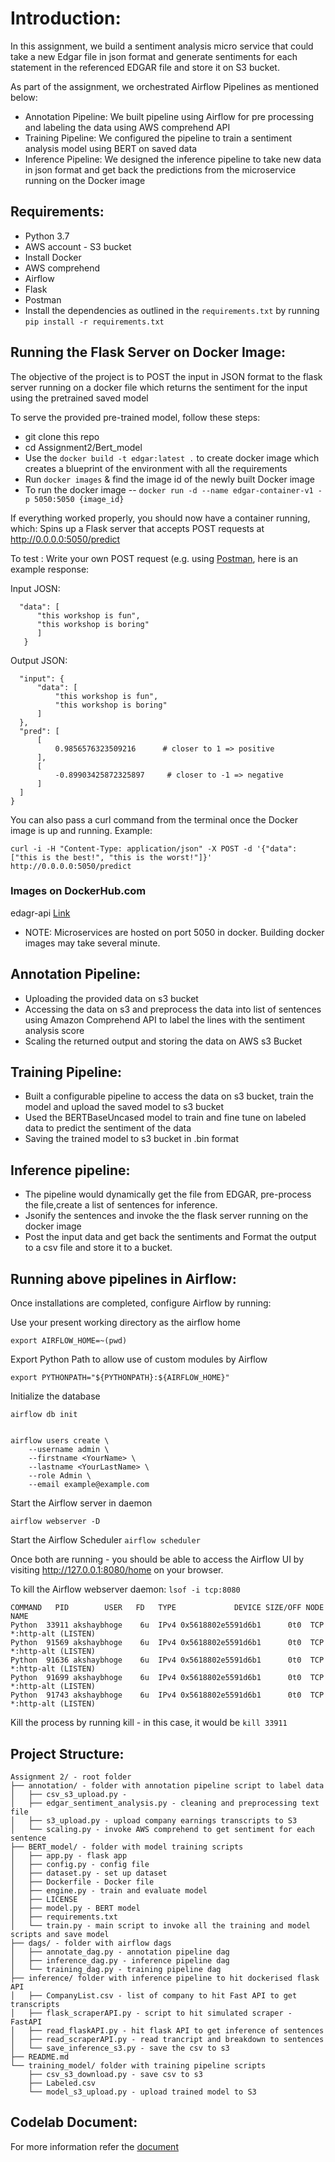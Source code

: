 # Introduction:

  In this assignment, we build a sentiment analysis micro service that could take a new Edgar file in json format and generate sentiments for each
  statement in the referenced EDGAR file and store it on S3 bucket.
 
 As part of the assignment, we orchestrated Airflow Pipelines as mentioned below:
 
  * Annotation Pipeline: We built pipeline using Airflow for pre processing and labeling the data using AWS comprehend API 
  * Training Pipeline: We configured the pipeline to train a sentiment analysis model using BERT on saved data
  * Inference Pipeline: We designed the inference pipeline to take new data in json format and get back the predictions from the microservice running on the Docker image
  
 ## Requirements:
  * Python 3.7
  * AWS account - S3 bucket
  * Install Docker 
  * AWS comprehend
  * Airflow 
  * Flask
  * Postman
  * Install the dependencies as outlined in the ```requirements.txt``` by running     
 	 ```pip install -r requirements.txt```

     
 ## Running the Flask Server on Docker Image:

  The objective of the project is to POST the input in JSON format to the flask server running on a docker file 
  which returns the sentiment for the input using the pretrained saved model
  
  To serve the provided pre-trained model, follow these steps:
  
   * git clone this repo
   * cd Assignment2/Bert_model
   * Use the ```docker build -t edgar:latest .```  to create docker image which creates a blueprint of the environment with all the requirements
   * Run ```docker images``` & find the image id of the newly built Docker image
   * To run the docker image -- ```docker run -d --name edgar-container-v1 -p 5050:5050 {image_id}```
     
   If everything worked properly, you should now have a container running, which:
   Spins up a Flask server that accepts POST requests at http://0.0.0.0:5050/predict
   
   To test :
   Write your own POST request (e.g. using [Postman](https://www.postman.com/), here is an example response:
  
  Input JOSN:
  ```{
  	"data": [
		"this workshop is fun", 
		"this workshop is boring"
		]
     }
  ```
  
  Output JSON:
  
  ``` {
    "input": {
        "data": [
            "this workshop is fun",
            "this workshop is boring"
        ]
    },
    "pred": [
        [
            0.9856576323509216      # closer to 1 => positive
        ],
        [
            -0.89903425872325897     # closer to -1 => negative
        ]
    ]
}
```

You can also pass a curl command from the terminal once the Docker image is up and running. 
Example:

   ```curl -i -H "Content-Type: application/json" -X POST -d '{"data": ["this is the best!", "this is the worst!"]}' http://0.0.0.0:5050/predict```
  
### Images on DockerHub.com
edagr-api [Link](https://hub.docker.com/layers/143174921/srushti104/edgar-api/latest/images/sha256-8fda55fd64e9c015c549bef0acacc25538b49bab6715552716f5642235f84488?context=explore)

 * NOTE: Microservices are hosted on port 5050 in docker. Building docker images may take several minute.
   
 ## Annotation Pipeline:
   * Uploading the provided data on s3 bucket 
   * Accessing the data on s3 and preprocess the data into list of sentences using Amazon Comprehend API to label the lines with the sentiment analysis score 
   * Scaling the returned output and storing the data on AWS s3 Bucket

 ## Training Pipeline:
   * Built a configurable pipeline to access the data on s3 bucket, train the model and upload the saved model to s3 bucket 
   * Used the BERTBaseUncased model to train and fine tune on labeled data to predict the sentiment of the data
   * Saving the trained model to s3 bucket in .bin format 
    
## Inference pipeline:
   * The pipeline would dynamically get the file from EDGAR, pre-process the file,create a list of sentences for inference. 
   * Jsonify the sentences and invoke the the flask server running on the docker image 
   * Post the input data and get back the sentiments and Format the output to a csv file and store it to a bucket.

 ## Running above pipelines in Airflow:
 Once installations are completed, configure Airflow by running:
 

Use your present working directory as the airflow home
```
export AIRFLOW_HOME=~(pwd)
```

Export Python Path to allow use of custom modules by Airflow
```
export PYTHONPATH="${PYTHONPATH}:${AIRFLOW_HOME}"
```
Initialize the database
```
airflow db init 


airflow users create \
    --username admin \
    --firstname <YourName> \
    --lastname <YourLastName> \
    --role Admin \
    --email example@example.com
```
Start the Airflow server in daemon
```
airflow webserver -D
```
Start the Airflow Scheduler
```airflow scheduler```

Once both are running - you should be able to access the Airflow UI by visiting http://127.0.0.1:8080/home on your browser.

To kill the Airflow webserver daemon:
```lsof -i tcp:8080  ```

``` 
COMMAND   PID        USER   FD   TYPE             DEVICE SIZE/OFF NODE NAME
Python  33911 akshaybhoge    6u  IPv4 0x5618802e5591d6b1      0t0  TCP *:http-alt (LISTEN)
Python  91569 akshaybhoge    6u  IPv4 0x5618802e5591d6b1      0t0  TCP *:http-alt (LISTEN)
Python  91636 akshaybhoge    6u  IPv4 0x5618802e5591d6b1      0t0  TCP *:http-alt (LISTEN)
Python  91699 akshaybhoge    6u  IPv4 0x5618802e5591d6b1      0t0  TCP *:http-alt (LISTEN)
Python  91743 akshaybhoge    6u  IPv4 0x5618802e5591d6b1      0t0  TCP *:http-alt (LISTEN) 
```

Kill the process by running kill <PID> - in this case, it would be ```kill 33911```

## Project Structure:
```
Assignment 2/ - root folder
├── annotation/ - folder with annotation pipeline script to label data
│   ├── csv_s3_upload.py - 
│   ├── edgar_sentiment_analysis.py - cleaning and preprocessing text file
│   ├── s3_upload.py - upload company earnings transcripts to S3
│   └── scaling.py - invoke AWS comprehend to get sentiment for each sentence
├── BERT_model/ - folder with model training scripts
│   ├── app.py - flask app
│   ├── config.py - config file
│   ├── dataset.py - set up dataset
│   ├── Dockerfile - Docker file
│   ├── engine.py - train and evaluate model
│   ├── LICENSE
│   ├── model.py - BERT model
│   ├── requirements.txt
│   └── train.py - main script to invoke all the training and model scripts and save model
├── dags/ - folder with airflow dags
│   ├── annotate_dag.py - annotation pipeline dag
│   ├── inference_dag.py - inference pipeline dag
│   └── training_dag.py - training pipeline dag
├── inference/ folder with inference pipeline to hit dockerised flask API
│   ├── CompanyList.csv - list of company to hit Fast API to get transcripts
│   ├── flask_scraperAPI.py - script to hit simulated scraper - FastAPI  
│   ├── read_flaskAPI.py - hit flask API to get inference of sentences
│   ├── read_scraperAPI.py - read trancript and breakdown to sentences
│   └── save_inference_s3.py - save the csv to s3
├── README.md
└── training_model/ folder with training pipeline scripts
    ├── csv_s3_download.py - save csv to s3
    ├── Labeled.csv 
    └── model_s3_upload.py - upload trained model to S3
```


## Codelab Document:
For more information refer the [document](https://codelabs-preview.appspot.com/?file_id=1Lb87QSg0_9IAE_sXoK1Y7M6gNXkPkwvKuieT0NxWzN8#0)
